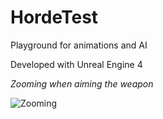 # HordeTest

Playground for animations and AI

Developed with Unreal Engine 4

*Zooming when aiming the weapon*

![Zooming](zooming.gif)
